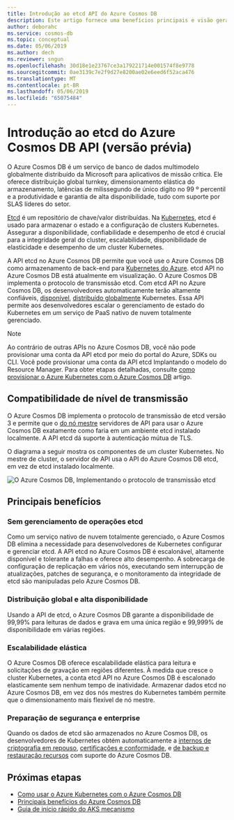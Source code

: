 ```yaml
---
title: Introdução ao etcd API do Azure Cosmos DB
description: Este artigo fornece uma benefícios principais e visão geral do etcd API no Azure Cosmos DB
author: deborahc
ms.service: cosmos-db
ms.topic: conceptual
ms.date: 05/06/2019
ms.author: dech
ms.reviewer: sngun
ms.openlocfilehash: 30d18e1e23767ce3a179221714e001574f8e9778
ms.sourcegitcommit: 0ae3139c7e2f9d27e8200ae02e6eed6f52aca476
ms.translationtype: MT
ms.contentlocale: pt-BR
ms.lasthandoff: 05/06/2019
ms.locfileid: "65075484"
---
```

# <a name="introduction-to-the-azure-cosmos-db-etcd-api-preview"></a>Introdução ao etcd do Azure Cosmos DB API (versão prévia)

O Azure Cosmos DB é um serviço de banco de dados multimodelo globalmente distribuído da Microsoft para aplicativos de missão crítica. Ele oferece distribuição global turnkey, dimensionamento elástica do armazenamento, latências de milissegundo de único dígito no 99 º percentil e a produtividade e garantia de alta disponibilidade, tudo com suporte por SLAS líderes do setor.

[Etcd](https://github.com/etcd-io/etcd) é um repositório de chave/valor distribuídas. Na [Kubernetes](https://kubernetes.io/), etcd é usado para armazenar o estado e a configuração de clusters Kubernetes. Assegurar a disponibilidade, confiabilidade e desempenho de etcd é crucial para a integridade geral do cluster, escalabilidade, disponibilidade de elasticidade e desempenho de um cluster Kubernetes. 

A API etcd no Azure Cosmos DB permite que você use o Azure Cosmos DB como armazenamento de back-end para [Kubernetes do Azure](../aks/index.yml). etcd API no Azure Cosmos DB está atualmente em visualização. O Azure Cosmos DB implementa o protocolo de transmissão etcd. Com etcd API no Azure Cosmos DB, os desenvolvedores automaticamente terão altamente confiáveis, [disponível](high-availability.md), [distribuído globalmente](distribute-data-globally.md) Kubernetes. Essa API permite aos desenvolvedores escalar o gerenciamento de estado do Kubernetes em um serviço de PaaS nativo de nuvem totalmente gerenciado. 

> [!NOTE]
> Ao contrário de outras APIs no Azure Cosmos DB, você não pode provisionar uma conta da API etcd por meio do portal do Azure, SDKs ou CLI. Você pode provisionar uma conta da API etcd Implantando o modelo do Resource Manager. Para obter etapas detalhadas, consulte [como provisionar o Azure Kubernetes com o Azure Cosmos DB](bootstrap-kubernetes-cluster.md) artigo.  

## <a name="wire-level-compatibility"></a>Compatibilidade de nível de transmissão

O Azure Cosmos DB implementa o protocolo de transmissão de etcd versão 3 e permite que o [do nó mestre](https://kubernetes.io/docs/concepts/overview/components/) servidores de API para usar o Azure Cosmos DB exatamente como faria em um ambiente etcd instalado localmente. A API etcd dá suporte à autenticação mútua de TLS. 

O diagrama a seguir mostra os componentes de um cluster Kubernetes. No mestre de cluster, o servidor de API usa o API do Azure Cosmos DB etcd, em vez de etcd instalado localmente. 

![O Azure Cosmos DB, Implementando o protocolo de transmissão etcd](./media/etcd-api-introduction/etcd-api-wire-protocol.png)

## <a name="key-benefits"></a>Principais benefícios

### <a name="no-etcd-operations-management"></a>Sem gerenciamento de operações etcd

Como um serviço nativo de nuvem totalmente gerenciado, o Azure Cosmos DB elimina a necessidade para desenvolvedores de Kubernetes configurar e gerenciar etcd. A API etcd no Azure Cosmos DB é escalonável, altamente disponível e tolerante a falhas e oferece alto desempenho. A sobrecarga de configuração de replicação em vários nós, executando sem interrupção de atualizações, patches de segurança, e o monitoramento da integridade de etcd são manipuladas pelo Azure Cosmos DB.

### <a name="global-distribution--high-availability"></a>Distribuição global e alta disponibilidade 

Usando a API de etcd, o Azure Cosmos DB garante a disponibilidade de 99,99% para leituras de dados e grava em uma única região e 99,999% de disponibilidade em várias regiões. 

### <a name="elastic-scalability"></a>Escalabilidade elástica

O Azure Cosmos DB oferece escalabilidade elástica para leitura e solicitações de gravação em regiões diferentes.
À medida que cresce o cluster Kubernetes, a conta etcd API no Azure Cosmos DB é escalonado elasticamente sem nenhum tempo de inatividade. Armazenar dados etcd no Azure Cosmos DB, em vez dos nós mestres do Kubernetes também permite que o dimensionamento mais flexível de nó mestre. 

### <a name="security--enterprise-readiness"></a>Preparação de segurança e enterprise

Quando os dados de etcd são armazenados no Azure Cosmos DB, os desenvolvedores de Kubernetes obtém automaticamente a [internos de criptografia em repouso](database-encryption-at-rest.md), [certificações e conformidade](compliance.md), e [de backup e restauração recursos](online-backup-and-restore.md) com suporte do Azure Cosmos DB. 

## <a name="next-steps"></a>Próximas etapas

* [Como usar o Azure Kubernetes com o Azure Cosmos DB](bootstrap-kubernetes-cluster.md)
* [Principais benefícios do Azure Cosmos DB](introduction.md)
* [Guia de início rápido do AKS mecanismo](https://github.com/Azure/aks-engine/blob/master/docs/tutorials/quickstart.md)